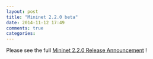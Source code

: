 ```yaml
---
layout: post
title: "Mininet 2.2.0 beta"
date: 2014-11-12 17:49
comments: true
categories:
---
```


Please see the full [Mininet 2.2.0 Release Announcement](/blog/2014/12/09/announcing-mininet-2-0-0/) !
